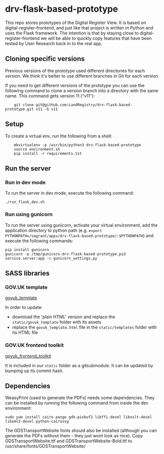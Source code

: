 # drv-flask-based-prototype

This repo stores prototypes of the Digital Register View. It is based on digital-register-frontend, and just like that project is written in Python and uses the Flask framework. The intention is that by staying close to digital-register-frontend we will be able to quickly copy features that have been tested by User Research back in to the real app.

## Cloning specific versions

Previous versions of the prototype used different directories for each version. We think it's better to use different branches in Git for each version.

If you need to get different versions of the prototype you can use the following command to clone a version branch into a directory with the same name. This command gets version 11 ("v11"):

```
    git clone git@github.com:LandRegistry/drv-flask-based-prototype.git v11 -b v11
```

## Setup

To create a virtual env, run the following from a shell:

```
    mkvirtualenv -p /usr/bin/python3 drv-flask-based-prototype
    source environment.sh
    pip install -r requirements.txt
```

## Run the server

### Run in dev mode

To run the server in dev mode, execute the following command:

    ./run_flask_dev.sh

### Run using gunicorn

To run the server using gunicorn, activate your virtual environment, add the application directory to python path
(e.g. `export PYTHONPATH=/vagrant/apps/drv-flask-based-prototype/:$PYTHONPATH`) and execute the following commands:

    pip install gunicorn
    gunicorn -p /tmp/gunicorn-drv-flask-based-prototype.pid service.server:app -c gunicorn_settings.py

## SASS libraries

### GOV.UK template

[govuk_template](http://alphagov.github.io/govuk_template/)

In order to update:
* download the 'plain HTML' version and replace the `static/govuk_template` folder with its assets
* replace the `govuk_template.html` file in the `static/templates` folder with its HTML file

### GOV.UK frontend toolkit

[govuk_frontend_toolkit](https://github.com/alphagov/govuk_frontend_toolkit)

It is included in our `static` folder as a gitsubmodule. It can be updated by bumping up its commit hash.

## Dependencies

WeasyPrint (used to generate the PDFs) needs some dependencies. They can be installed by running the following command from inside the dev environment:

`sudo yum install cairo pango gdk-pixbuf2 libffi-devel libxslt-devel libxml2-devel python-cairosvg`

The GDSTransportWebsite fonts should also be installed (although you can generate the PDFs without them - they just wont look as nice). Copy GDSTransportWebsite.ttf and GDSTransportWebsite-Bold.ttf to /usr/share/fonts/GDSTransportWebsite/
